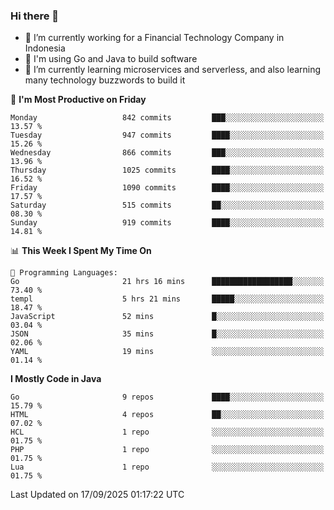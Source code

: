 ### Hi there 👋

<!--
**mazzama/mazzama** is a ✨ _special_ ✨ repository because its `README.md` (this file) appears on your GitHub profile.

Here are some ideas to get you started:

- 🔭 I’m currently working on ...
- 🌱 I’m currently learning ...
- 👯 I’m looking to collaborate on ...
- 🤔 I’m looking for help with ...
- 💬 Ask me about ...
- 📫 How to reach me: ...
- 😄 Pronouns: ...
- ⚡ Fun fact: ...
-->

- 🔭 I’m currently working for a Financial Technology Company in Indonesia
- :gun: I'm using Go and Java to build software
- 🌱 I’m currently learning microservices and serverless, and also learning many technology buzzwords to build it

<!--START_SECTION:waka-->
📅 **I'm Most Productive on Friday** 

```text
Monday                   842 commits         ███░░░░░░░░░░░░░░░░░░░░░░   13.57 % 
Tuesday                  947 commits         ████░░░░░░░░░░░░░░░░░░░░░   15.26 % 
Wednesday                866 commits         ███░░░░░░░░░░░░░░░░░░░░░░   13.96 % 
Thursday                 1025 commits        ████░░░░░░░░░░░░░░░░░░░░░   16.52 % 
Friday                   1090 commits        ████░░░░░░░░░░░░░░░░░░░░░   17.57 % 
Saturday                 515 commits         ██░░░░░░░░░░░░░░░░░░░░░░░   08.30 % 
Sunday                   919 commits         ████░░░░░░░░░░░░░░░░░░░░░   14.81 % 
```


📊 **This Week I Spent My Time On** 

```text
💬 Programming Languages: 
Go                       21 hrs 16 mins      ██████████████████░░░░░░░   73.40 % 
templ                    5 hrs 21 mins       █████░░░░░░░░░░░░░░░░░░░░   18.47 % 
JavaScript               52 mins             █░░░░░░░░░░░░░░░░░░░░░░░░   03.04 % 
JSON                     35 mins             █░░░░░░░░░░░░░░░░░░░░░░░░   02.06 % 
YAML                     19 mins             ░░░░░░░░░░░░░░░░░░░░░░░░░   01.14 % 
```

**I Mostly Code in Java** 

```text
Go                       9 repos             ████░░░░░░░░░░░░░░░░░░░░░   15.79 % 
HTML                     4 repos             ██░░░░░░░░░░░░░░░░░░░░░░░   07.02 % 
HCL                      1 repo              ░░░░░░░░░░░░░░░░░░░░░░░░░   01.75 % 
PHP                      1 repo              ░░░░░░░░░░░░░░░░░░░░░░░░░   01.75 % 
Lua                      1 repo              ░░░░░░░░░░░░░░░░░░░░░░░░░   01.75 % 
```




 Last Updated on 17/09/2025 01:17:22 UTC
<!--END_SECTION:waka-->

